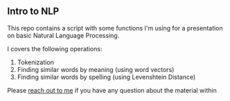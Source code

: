 ## Intro to NLP

This repo contains a script with some functions I'm using for a presentation on basic Natural Language Processing.

I covers the following operations:

1. Tokenization
2. Finding similar words by meaning (using word vectors)
3. Finding similar words by spelling (using Levenshtein Distance)

Please [reach out to me](https://twitter.com/jonnykalambay) if you have any question about the material within
